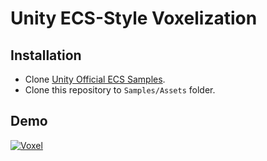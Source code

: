 # Unity ECS-Style Voxelization
## Installation
- Clone [Unity Official ECS Samples](https://github.com/Unity-Technologies/EntityComponentSystemSamples).
- Clone this repository to `Samples/Assets` folder.

## Demo
[![Voxel](https://img.youtube.com/vi/K9-tTZI_YGQ/0.jpg)](https://www.youtube.com/watch?v=K9-tTZI_YGQ)
